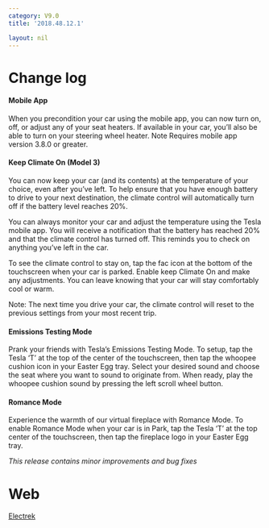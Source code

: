 ```yaml
---
category: V9.0
title: '2018.48.12.1'

layout: nil
---
```


# Change log


#### Mobile App

When you precondition your car using the mobile app, you can now turn on, off, or adjust any of your seat heaters. If available in your car, you’ll also be able to turn on your steering wheel heater. Note Requires mobile app version 3.8.0 or greater.

#### Keep Climate On (Model 3)

You can now keep your car (and its contents) at the temperature of your choice, even after you’ve left. To help ensure that you have enough battery to drive to your next destination, the climate control will automatically turn off if the battery level reaches 20%.

You can always monitor your car and adjust the temperature using the Tesla mobile app. You will receive a notification that the battery has reached 20% and that the climate control has turned off. This reminds you to check on anything you’ve left in the car.

To see the climate control to stay on, tap the fac icon at the bottom of the touchscreen when your car is parked. Enable keep Climate On and make any adjustments. You can leave knowing that your car will stay comfortably cool or warm.

Note: The next time you drive your car, the climate control will reset to the previous settings from your most recent trip.

#### Emissions Testing Mode

Prank your friends with Tesla’s Emissions Testing Mode. To setup, tap the Tesla ‘T’ at the top of the center of the touchscreen, then tap the whoopee cushion icon in your Easter Egg tray. Select your desired sound and choose the seat where you want to sound to originate from. When ready, play the whoopee cushion sound by pressing the left scroll wheel button.

#### Romance Mode

Experience the warmth of our virtual fireplace with Romance Mode. To enable Romance Mode when your car is in Park, tap the Tesla ‘T’ at the top center of the touchscreen, then tap the fireplace logo in your Easter Egg tray.


<i>This release contains minor improvements and bug fixes</i>

# Web

<a href="https://electrek.co/2018/12/18/tesla-software-update-winter-video-game-mars/">Electrek</a>
